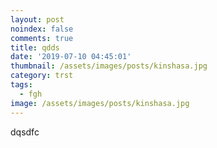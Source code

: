 ```yaml
---
layout: post
noindex: false
comments: true
title: qdds
date: '2019-07-10 04:45:01'
thumbnail: /assets/images/posts/kinshasa.jpg
category: trst
tags:
  - fgh
image: /assets/images/posts/kinshasa.jpg
---
```

dqsdfc
